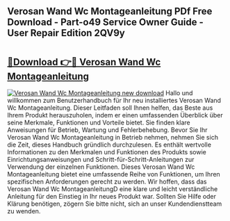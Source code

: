 ## Verosan Wand Wc Montageanleitung PDf Free Download - Part-o49 Service Owner Guide - User Repair Edition 2QV9y

# <h2><a href="http://df7oy8m.blite.top/?on=Verosan+Wand+Wc+Montageanleitung">🔗Download 👉🔴 Verosan Wand Wc Montageanleitung</a></h2>

[![Verosan Wand Wc Montageanleitung new download](https://i.imgur.com/lujVjoI.png)](http://df7oy8m.blite.top/?on=Verosan+Wand+Wc+Montageanleitung)
Hallo und willkommen zum Benutzerhandbuch für Ihr neu installiertes Verosan Wand Wc Montageanleitung. Dieser Leitfaden soll Ihnen helfen, das Beste aus Ihrem Produkt herauszuholen, indem er einen umfassenden Überblick über seine Merkmale, Funktionen und Vorteile bietet. Sie finden klare Anweisungen für Betrieb, Wartung und Fehlerbehebung. Bevor Sie Ihr Verosan Wand Wc Montageanleitung in Betrieb nehmen, nehmen Sie sich die Zeit, dieses Handbuch gründlich durchzulesen. Es enthält wertvolle Informationen zu den Merkmalen und Funktionen des Produkts sowie Einrichtungsanweisungen und Schritt-für-Schritt-Anleitungen zur Verwendung der einzelnen Funktionen. Dieses Verosan Wand Wc Montageanleitung bietet eine umfassende Reihe von Funktionen, um Ihren spezifischen Anforderungen gerecht zu werden. Wir hoffen, dass das Verosan Wand Wc MontageanleitungD eine klare und leicht verständliche Anleitung für den Einstieg in Ihr neues Produkt war. Sollten Sie Hilfe oder Klärung benötigen, zögern Sie bitte nicht, sich an unser Kundendienstteam zu wenden.
